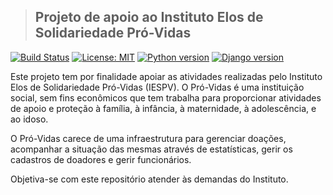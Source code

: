 >##  Projeto de apoio ao Instituto Elos de Solidariedade Pró-Vidas
[![Build Status](https://travis-ci.org/amigos-do-gesiel/iespv-administrativo.svg?branch=development)](https://travis-ci.org/amigos-do-gesiel/iespv-administrativo)
[![License: MIT](https://img.shields.io/badge/License-MIT-green.svg)](https://opensource.org/licenses/MIT)
[![Python version](https://img.shields.io/badge/python-3.5-orange.svg)](https://img.shields.io/badge/python-3.5-orange.svg)
[![Django version](https://img.shields.io/badge/django-1.9.8-ff69b4.svg)](https://img.shields.io/badge/django-1.9.8-ff69b4.svg)

Este projeto tem por finalidade apoiar as atividades realizadas pelo Instituto Elos de Solidariedade Pró-Vidas (IESPV).
O Pró-Vidas é uma instituição social, sem fins econômicos que tem trabalha para proporcionar atividades de apoio e proteção à família, à infância, à maternidade, à adolescência, e ao idoso. 

O Pró-Vidas carece de uma infraestrutura para gerenciar doações, acompanhar a situação das mesmas através de estatísticas, gerir os cadastros de doadores e gerir funcionários.

Objetiva-se com este repositório atender às demandas do Instituto.
